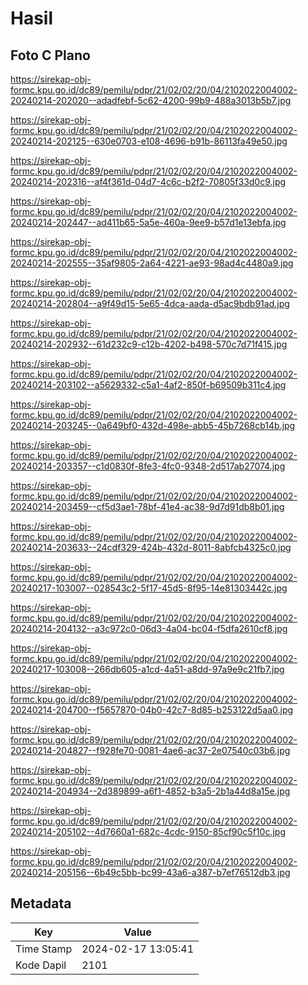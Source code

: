 # Hasil

## Foto C Plano

https://sirekap-obj-formc.kpu.go.id/dc89/pemilu/pdpr/21/02/02/20/04/2102022004002-20240214-202020--adadfebf-5c62-4200-99b9-488a3013b5b7.jpg

https://sirekap-obj-formc.kpu.go.id/dc89/pemilu/pdpr/21/02/02/20/04/2102022004002-20240214-202125--630e0703-e108-4696-b91b-86113fa49e50.jpg

https://sirekap-obj-formc.kpu.go.id/dc89/pemilu/pdpr/21/02/02/20/04/2102022004002-20240214-202316--af4f361d-04d7-4c6c-b2f2-70805f33d0c9.jpg

https://sirekap-obj-formc.kpu.go.id/dc89/pemilu/pdpr/21/02/02/20/04/2102022004002-20240214-202447--ad411b65-5a5e-460a-9ee9-b57d1e13ebfa.jpg

https://sirekap-obj-formc.kpu.go.id/dc89/pemilu/pdpr/21/02/02/20/04/2102022004002-20240214-202555--35af9805-2a64-4221-ae93-98ad4c4480a9.jpg

https://sirekap-obj-formc.kpu.go.id/dc89/pemilu/pdpr/21/02/02/20/04/2102022004002-20240214-202804--a9f49d15-5e65-4dca-aada-d5ac9bdb91ad.jpg

https://sirekap-obj-formc.kpu.go.id/dc89/pemilu/pdpr/21/02/02/20/04/2102022004002-20240214-202932--61d232c9-c12b-4202-b498-570c7d71f415.jpg

https://sirekap-obj-formc.kpu.go.id/dc89/pemilu/pdpr/21/02/02/20/04/2102022004002-20240214-203102--a5629332-c5a1-4af2-850f-b69509b311c4.jpg

https://sirekap-obj-formc.kpu.go.id/dc89/pemilu/pdpr/21/02/02/20/04/2102022004002-20240214-203245--0a649bf0-432d-498e-abb5-45b7268cb14b.jpg

https://sirekap-obj-formc.kpu.go.id/dc89/pemilu/pdpr/21/02/02/20/04/2102022004002-20240214-203357--c1d0830f-8fe3-4fc0-9348-2d517ab27074.jpg

https://sirekap-obj-formc.kpu.go.id/dc89/pemilu/pdpr/21/02/02/20/04/2102022004002-20240214-203459--cf5d3ae1-78bf-41e4-ac38-9d7d91db8b01.jpg

https://sirekap-obj-formc.kpu.go.id/dc89/pemilu/pdpr/21/02/02/20/04/2102022004002-20240214-203633--24cdf329-424b-432d-8011-8abfcb4325c0.jpg

https://sirekap-obj-formc.kpu.go.id/dc89/pemilu/pdpr/21/02/02/20/04/2102022004002-20240217-103007--028543c2-5f17-45d5-8f95-14e81303442c.jpg

https://sirekap-obj-formc.kpu.go.id/dc89/pemilu/pdpr/21/02/02/20/04/2102022004002-20240214-204132--a3c972c0-06d3-4a04-bc04-f5dfa2610cf8.jpg

https://sirekap-obj-formc.kpu.go.id/dc89/pemilu/pdpr/21/02/02/20/04/2102022004002-20240217-103008--266db605-a1cd-4a51-a8dd-97a9e9c21fb7.jpg

https://sirekap-obj-formc.kpu.go.id/dc89/pemilu/pdpr/21/02/02/20/04/2102022004002-20240214-204700--f5657870-04b0-42c7-8d85-b253122d5aa0.jpg

https://sirekap-obj-formc.kpu.go.id/dc89/pemilu/pdpr/21/02/02/20/04/2102022004002-20240214-204827--f928fe70-0081-4ae6-ac37-2e07540c03b6.jpg

https://sirekap-obj-formc.kpu.go.id/dc89/pemilu/pdpr/21/02/02/20/04/2102022004002-20240214-204934--2d389899-a6f1-4852-b3a5-2b1a44d8a15e.jpg

https://sirekap-obj-formc.kpu.go.id/dc89/pemilu/pdpr/21/02/02/20/04/2102022004002-20240214-205102--4d7660a1-682c-4cdc-9150-85cf90c5f10c.jpg

https://sirekap-obj-formc.kpu.go.id/dc89/pemilu/pdpr/21/02/02/20/04/2102022004002-20240214-205156--6b49c5bb-bc99-43a6-a387-b7ef76512db3.jpg


## Metadata

| Key        | Value               |
| ---------- | ------------------- |
| Time Stamp | 2024-02-17 13:05:41 |
| Kode Dapil | 2101                |



